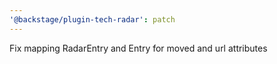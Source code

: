 ```yaml
---
'@backstage/plugin-tech-radar': patch
---
```


Fix mapping RadarEntry and Entry for moved and url attributes
